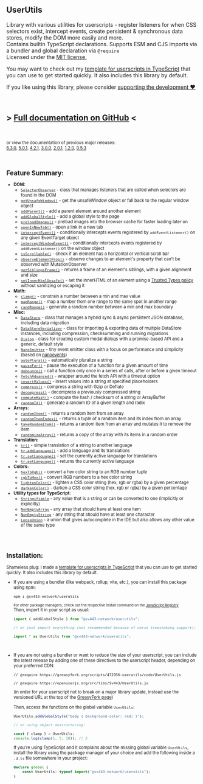 ## UserUtils
Library with various utilities for userscripts - register listeners for when CSS selectors exist, intercept events, create persistent & synchronous data stores, modify the DOM more easily and more.  
Contains builtin TypeScript declarations. Supports ESM and CJS imports via a bundler and global declaration via `@require`  
Licensed under the [MIT license.](https://github.com/Sv443-Network/UserUtils/blob/main/LICENSE.txt)  
  
You may want to check out my [template for userscripts in TypeScript](https://github.com/Sv443/Userscript.ts) that you can use to get started quickly. It also includes this library by default.  
  
If you like using this library, please consider [supporting the development ❤️](https://github.com/sponsors/Sv443)

<br>

## &gt; [Full documentation on GitHub](https://github.com/Sv443-Network/UserUtils#readme) &lt;

<br>

<span style="font-size: 0.8em;">

or view the documentation of previous major releases:  
<a href="https://github.com/Sv443-Network/UserUtils/blob/v6.3.0/README.md" rel="noopener noreferrer">6.3.0</a>, <a href="https://github.com/Sv443-Network/UserUtils/blob/v5.0.1/README.md" rel="noopener noreferrer">5.0.1</a>, <a href="https://github.com/Sv443-Network/UserUtils/blob/v4.2.1/README.md" rel="noopener noreferrer">4.2.1</a>, <a href="https://github.com/Sv443-Network/UserUtils/blob/v3.0.0/README.md" rel="noopener noreferrer">3.0.0</a>, <a href="https://github.com/Sv443-Network/UserUtils/blob/v2.0.1/README.md" rel="noopener noreferrer">2.0.1</a>, <a href="https://github.com/Sv443-Network/UserUtils/blob/v1.2.0/README.md" rel="noopener noreferrer">1.2.0</a>, <a href="https://github.com/Sv443-Network/UserUtils/blob/v0.5.3/README.md" rel="noopener noreferrer">0.5.3</a>
</span>

<br>

<!-- https://github.com/Sv443-Network/UserUtils  < #foo    -->
## Feature Summary:
- **DOM:**
    - [`SelectorObserver`](https://github.com/Sv443-Network/UserUtils#selectorobserver) - class that manages listeners that are called when selectors are found in the DOM
    - [`getUnsafeWindow()`](https://github.com/Sv443-Network/UserUtils#getunsafewindow) - get the unsafeWindow object or fall back to the regular window object
    - [`addParent()`](https://github.com/Sv443-Network/UserUtils#addparent) - add a parent element around another element
    - [`addGlobalStyle()`](https://github.com/Sv443-Network/UserUtils#addglobalstyle) - add a global style to the page
    - [`preloadImages()`](https://github.com/Sv443-Network/UserUtils#preloadimages) - preload images into the browser cache for faster loading later on
    - [`openInNewTab()`](https://github.com/Sv443-Network/UserUtils#openinnewtab) - open a link in a new tab
    - [`interceptEvent()`](https://github.com/Sv443-Network/UserUtils#interceptevent) - conditionally intercepts events registered by `addEventListener()` on any given EventTarget object
    - [`interceptWindowEvent()`](https://github.com/Sv443-Network/UserUtils#interceptwindowevent) - conditionally intercepts events registered by `addEventListener()` on the window object
    - [`isScrollable()`](https://github.com/Sv443-Network/UserUtils#isscrollable) - check if an element has a horizontal or vertical scroll bar
    - [`observeElementProp()`](https://github.com/Sv443-Network/UserUtils#observeelementprop) - observe changes to an element's property that can't be observed with MutationObserver
    - [`getSiblingsFrame()`](https://github.com/Sv443-Network/UserUtils#getsiblingsframe) - returns a frame of an element's siblings, with a given alignment and size
    - [`setInnerHtmlUnsafe()`](https://github.com/Sv443-Network/UserUtils#setinnerhtmlunsafe) - set the innerHTML of an element using a [Trusted Types policy](https://developer.mozilla.org/en-US/docs/Web/API/Trusted_Types_API) without sanitizing or escaping it
- **Math:**
    - [`clamp()`](https://github.com/Sv443-Network/UserUtils#clamp) - constrain a number between a min and max value
    - [`mapRange()`](https://github.com/Sv443-Network/UserUtils#maprange) - map a number from one range to the same spot in another range
    - [`randRange()`](https://github.com/Sv443-Network/UserUtils#randrange) - generate a random number between a min and max boundary
- **Misc:**
    - [`DataStore`](https://github.com/Sv443-Network/UserUtils#datastore) - class that manages a hybrid sync & async persistent JSON database, including data migration
    - [`DataStoreSerializer`](https://github.com/Sv443-Network/UserUtils#datastoreserializer) - class for importing & exporting data of multiple DataStore instances, including compression, checksumming and running migrations
    - [`Dialog`](https://github.com/Sv443-Network/UserUtils#dialog) - class for creating custom modal dialogs with a promise-based API and a generic, default style
    - [`NanoEmitter`](https://github.com/Sv443-Network/UserUtils#nanoemitter) - tiny event emitter class with a focus on performance and simplicity (based on [nanoevents](https://npmjs.com/package/nanoevents))
    - [`autoPlural()`](https://github.com/Sv443-Network/UserUtils#autoplural) - automatically pluralize a string
    - [`pauseFor()`](https://github.com/Sv443-Network/UserUtils#pausefor) - pause the execution of a function for a given amount of time
    - [`debounce()`](https://github.com/Sv443-Network/UserUtils#debounce) - call a function only once in a series of calls, after or before a given timeout
    - [`fetchAdvanced()`](https://github.com/Sv443-Network/UserUtils#fetchadvanced) - wrapper around the fetch API with a timeout option
    - [`insertValues()`](https://github.com/Sv443-Network/UserUtils#insertvalues) - insert values into a string at specified placeholders
    - [`compress()`](https://github.com/Sv443-Network/UserUtils#compress) - compress a string with Gzip or Deflate
    - [`decompress()`](https://github.com/Sv443-Network/UserUtils#decompress) - decompress a previously compressed string
    - [`computeHash()`](https://github.com/Sv443-Network/UserUtils#computehash) - compute the hash / checksum of a string or ArrayBuffer
    - [`randomId()`](https://github.com/Sv443-Network/UserUtils#randomid) - generate a random ID of a given length and radix
- **Arrays:**
    - [`randomItem()`](https://github.com/Sv443-Network/UserUtils#randomitem) - returns a random item from an array
    - [`randomItemIndex()`](https://github.com/Sv443-Network/UserUtils#randomitemindex) - returns a tuple of a random item and its index from an array
    - [`takeRandomItem()`](https://github.com/Sv443-Network/UserUtils#takerandomitem) - returns a random item from an array and mutates it to remove the item
    - [`randomizeArray()`](https://github.com/Sv443-Network/UserUtils#randomizearray) - returns a copy of the array with its items in a random order
- **Translation:**
    - [`tr()`](https://github.com/Sv443-Network/UserUtils#tr) - simple translation of a string to another language
    - [`tr.addLanguage()`](https://github.com/Sv443-Network/UserUtils#traddlanguage) - add a language and its translations
    - [`tr.setLanguage()`](https://github.com/Sv443-Network/UserUtils#trsetlanguage) - set the currently active language for translations
    - [`tr.getLanguage()`](https://github.com/Sv443-Network/UserUtils#trgetlanguage) - returns the currently active language
- **Colors:**
    - [`hexToRgb()`](https://github.com/Sv443-Network/UserUtils#hextorgb) - convert a hex color string to an RGB number tuple
    - [`rgbToHex()`](https://github.com/Sv443-Network/UserUtils#rgbtohex) - convert RGB numbers to a hex color string
    - [`lightenColor()`](https://github.com/Sv443-Network/UserUtils#lightencolor) - lighten a CSS color string (hex, rgb or rgba) by a given percentage
    - [`darkenColor()`](https://github.com/Sv443-Network/UserUtils#darkencolor) - darken a CSS color string (hex, rgb or rgba) by a given percentage
- **Utility types for TypeScript:**
    - [`Stringifiable`](https://github.com/Sv443-Network/UserUtils#stringifiable) - any value that is a string or can be converted to one (implicitly or explicitly)
    - [`NonEmptyArray`](https://github.com/Sv443-Network/UserUtils#nonemptyarray) - any array that should have at least one item
    - [`NonEmptyString`](https://github.com/Sv443-Network/UserUtils#nonemptystring) - any string that should have at least one character
    - [`LooseUnion`](https://github.com/Sv443-Network/UserUtils#looseunion) - a union that gives autocomplete in the IDE but also allows any other value of the same type

<br><br>

## Installation:
Shameless plug: I made a [template for userscripts in TypeScript](https://github.com/Sv443/Userscript.ts) that you can use to get started quickly. It also includes this library by default.  
  
- If you are using a bundler (like webpack, rollup, vite, etc.), you can install this package using npm:
    ```
    npm i @sv443-network/userutils
    ```
    <sup>For other package managers, check out the respective install command on the [JavaScript Registry](https://jsr.io/@sv443-network/userutils)</sup>  
    Then, import it in your script as usual:
    ```ts
    import { addGlobalStyle } from "@sv443-network/userutils";

    // or just import everything (not recommended because of worse treeshaking support):

    import * as UserUtils from "@sv443-network/userutils";
    ```


<br>

- If you are not using a bundler or want to reduce the size of your userscript, you can include the latest release by adding one of these directives to the userscript header, depending on your preferred CDN:
    ```
    // @require https://greasyfork.org/scripts/472956-userutils/code/UserUtils.js
    ```
    ```
    // @require https://openuserjs.org/src/libs/Sv443/UserUtils.js
    ```
    (in order for your userscript not to break on a major library update, instead use the versioned URL at the top of the [GreasyFork page](https://greasyfork.org/scripts/472956-userutils))  
      
    Then, access the functions on the global variable `UserUtils`:
    ```ts
    UserUtils.addGlobalStyle("body { background-color: red; }");

    // or using object destructuring:

    const { clamp } = UserUtils;
    console.log(clamp(1, 5, 10)); // 5
    ```
    If you're using TypeScript and it complains about the missing global variable `UserUtils`, install the library using the package manager of your choice and add the following inside a `.d.ts` file somewhere in your project:
    ```ts
    declare global {
        const UserUtils: typeof import("@sv443-network/userutils");
    }
    ```
